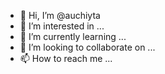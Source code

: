 

- 👋 Hi, I’m @auchiyta
- 👀 I’m interested in ...
- 🌱 I’m currently learning ...
- 💞️ I’m looking to collaborate on ...
- 📫 How to reach me ...

<!---
auchiyta/auchiyta is a ✨ special ✨ repository because its `README.md` (this file) appears on your GitHub profile.
You can click the Preview link to take a look at your changes.
--->
